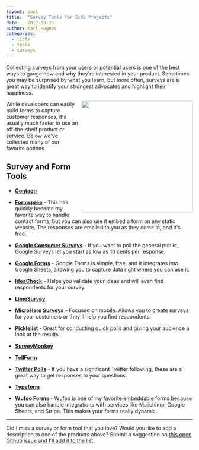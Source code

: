 ```yaml
---
layout: post
title:  "Survey Tools for Side Projects"
date:   2017-08-29
author: Karl Hughes
categories:
  - lists
  - tools
  - surveys
---
```


Collecting surveys from your users or potential users is one of the best ways to gauge how and why they're interested in your product. Sometimes you may be surprised by what you learn, but more often, surveys are a great way to identify your strongest advocates and highlight their happiness.

<img src="https://i.imgur.com/kyX2DPw.jpg" style="float:right; width: 300px; height: auto; margin-left: 10px;" />

While developers can easily build forms to capture customer responses, it's usually much faster to use an off-the-shelf product or service. Below we've collected many of our favorite options

## Survey and Form Tools

- **[Contactr](https://contactr.io/)**

- **[Formspree](https://formspree.io/)** - This has quickly become my favorite way to handle contact forms, but you can also use it embed a form on any static website. The responses are emailed to you as they come in, and it's free. 

- **[Google Consumer Surveys](https://www.google.com/analytics/surveys/)** - If you want to poll the general public, Google Surveys let you start as low as 10 cents per response.

- **[Google Forms](https://www.google.com/forms/about/)** - Google Forms is simple, free, and it integrates into Google Sheets, allowing you to capture data right where you can use it.

- **[IdeaCheck](http://www.ideacheck.io)** - Helps you validate your ideas and will even find respondents for your survey.

- **[LimeSurvey](https://github.com/LimeSurvey/LimeSurvey)**

- **[MicroHero Surveys](https://www.microhero.com/surveys/)** - Focused on mobile. Allows you to create surveys for your customers or they'll help you find respondents.

- **[Picklelist](http://pickle.monkeytest.it/)** - Great for conducting quick polls and giving your audience a look at the results.

- **[SurveyMonkey](https://www.surveymonkey.com/)**

- **[TellForm](https://www.tellform.com/)**

- **[Twitter Polls](https://blog.twitter.com/official/en_us/a/2015/introducing-twitter-polls.html)** - If you have a significant Twitter following, these are a great way to get responses to your questions.

- **[Typeform](https://www.typeform.com/)**

- **[Wufoo Forms](https://www.wufoo.com/gallery/templates/surveys/)** - Wufoo is one of my favorite embeddable forms because you can also handle integrations with services like Mailchimp, Google Sheets, and Stripe. This makes your forms really dynamic.

-----

Did I miss a survey or form tool that you love? Would you like to add a description to one of the products above? Submit a suggestion on [this open Github issue and I'll add it to the list](https://github.com/karllhughes/side-project-marketing/issues/11).
